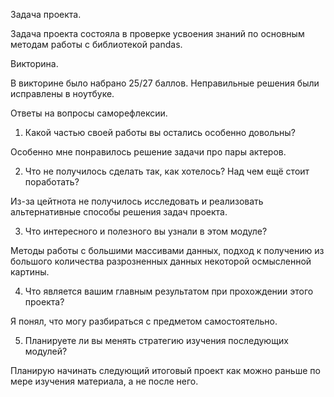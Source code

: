 Задача проекта.

Задача проекта состояла в проверке усвоения знаний по основным методам работы с библиотекой pandas.


Викторина.

В викторине было набрано 25/27 баллов. Неправильные решения были исправлены в ноутбуке.


Ответы на вопросы саморефлексии.

1. Какой частью своей работы вы остались особенно довольны?

Особенно мне понравилось решение задачи про пары актеров.


2. Что не получилось сделать так, как хотелось? Над чем ещё стоит поработать?

Из-за цейтнота не получилось исследовать и реализовать альтернативные способы решения задач проекта.


3. Что интересного и полезного вы узнали в этом модуле?

Методы работы с большими массивами данных, подход к получению из большого количества разрозненных данных некоторой осмысленной картины.


4. Что является вашим главным результатом при прохождении этого проекта?

Я понял, что могу разбираться с предметом самостоятельно.


5. Планируете ли вы менять стратегию изучения последующих модулей?

Планирую начинать следующий итоговый проект как можно раньше по мере изучения материала, а не после него.
